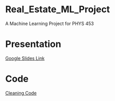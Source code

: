 # Real_Estate_ML_Project
A Machine Learning Project for PHYS 453

# Presentation
[Google Slides Link](https://docs.google.com/presentation/d/1uSu5OvXHm6N1dxKCNVL-bsX35n5sWYn7F-Od0Fk_508/edit?usp=sharing)

# Code
[Cleaning Code](Cleaning_Code.ipynb)
